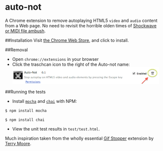 auto-not
========

A Chrome extension to remove autoplaying HTML5 `video` and `audio` content from a Web page. No need to revisit the horrible olden times of [Shockwave or MIDI file ambush](http://xkcd.com/134/).


##Installation
Visit [the Chrome Web Store](https://chrome.google.com/webstore/detail/auto-not/oboppjmmbnkmcemilmahflckpipomcpe), and click to install.

##Removal
* Open `chrome://extensions` in your browser
* Click the traschcan icon to the right of the Auto-not name:
![screenshot of removal](removal.png)

##Running the tests

- Install [`mocha`](http://visionmedia.github.io/mocha/) and [`chai`](http://chaijs.com/guide/installation/) with NPM:

````
$ npm install mocha
````

````
$ npm install chai
````


- View the unit test results in `test/test.html`.

Much inspiration taken from the wholly essential [Gif Stopper](https://chrome.google.com/webstore/detail/gif-stopper/eaebhojnielfeoillcfnbmkgliokndkm) extension by [Terry Moore](http://motersho.com/blog/).
